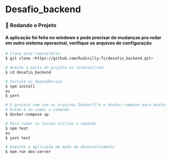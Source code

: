 # Desafio_backend
### 🎲 Rodando o Projeto
#### A aplicação foi feita no windows e pode precisar de mudanças pra rodar em outro sistema operacinal, verifique os arquivos de configuração
```bash
# Clone este repositório
$ git clone <https://github.com/Rudinilly-Ti/desafio_backend.git>

# Acesse a pasta do projeto no terminal/cmd
$ cd desafio_backend

# Instale as dependências
$ npm install
ou
$ yarn

# O projeto vem com os arquivos Dockerfile e docker-compose para montar os containers
# Então é so rodar o comando
$ docker-compose up

# Para rodar os testes utilize o comando
$ npm test
ou
$ yarn test

# Execute a aplicação em modo de desenvolvimento
$ npm run dev:server

```
